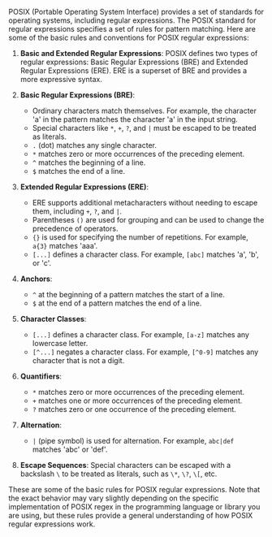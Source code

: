 POSIX (Portable Operating System Interface) provides a set of standards for operating systems, including regular expressions. The POSIX standard for regular expressions specifies a set of rules for pattern matching. Here are some of the basic rules and conventions for POSIX regular expressions:

1. **Basic and Extended Regular Expressions**: POSIX defines two types of regular expressions: Basic Regular Expressions (BRE) and Extended Regular Expressions (ERE). ERE is a superset of BRE and provides a more expressive syntax.

2. **Basic Regular Expressions (BRE)**:
   - Ordinary characters match themselves. For example, the character 'a' in the pattern matches the character 'a' in the input string.
   - Special characters like `*`, `+`, `?`, and `|` must be escaped to be treated as literals.
   - `.` (dot) matches any single character.
   - `*` matches zero or more occurrences of the preceding element.
   - `^` matches the beginning of a line.
   - `$` matches the end of a line.

3. **Extended Regular Expressions (ERE)**:
   - ERE supports additional metacharacters without needing to escape them, including `+`, `?`, and `|`.
   - Parentheses `()` are used for grouping and can be used to change the precedence of operators.
   - `{}` is used for specifying the number of repetitions. For example, `a{3}` matches 'aaa'.
   - `[...]` defines a character class. For example, `[abc]` matches 'a', 'b', or 'c'.

4. **Anchors**:
   - `^` at the beginning of a pattern matches the start of a line.
   - `$` at the end of a pattern matches the end of a line.

5. **Character Classes**:
   - `[...]` defines a character class. For example, `[a-z]` matches any lowercase letter.
   - `[^...]` negates a character class. For example, `[^0-9]` matches any character that is not a digit.

6. **Quantifiers**:
   - `*` matches zero or more occurrences of the preceding element.
   - `+` matches one or more occurrences of the preceding element.
   - `?` matches zero or one occurrence of the preceding element.

7. **Alternation**:
   - `|` (pipe symbol) is used for alternation. For example, `abc|def` matches 'abc' or 'def'.

8. **Escape Sequences**: Special characters can be escaped with a backslash `\` to be treated as literals, such as `\*`, `\?`, `\[`, etc.

These are some of the basic rules for POSIX regular expressions. Note that the exact behavior may vary slightly depending on the specific implementation of POSIX regex in the programming language or library you are using, but these rules provide a general understanding of how POSIX regular expressions work.

